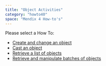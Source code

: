 ```yaml
---
title: "Object Activities"
category: "howto40"
space: "Mendix 4 How-to's"
---
```

Please select a How To:

*   [Create and change an object](Create+and+change+an+object)
*   [Cast an object](Cast+an+object)
*   [Retrieve a list of objects](Retrieve+a+list+of+objects)
*   [Retrieve and manipulate batches of objects](Retrieve+and+manipulate+batches+of+objects)